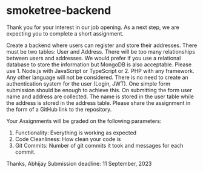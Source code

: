 # smoketree-backend

Thank you for your interest in our job opening. As a next step, we are expecting you to complete a short assignment.

Create a backend where users can register and store their addresses. There must be two tables: User and Address. There will be too many relationships between users and addresses. We would prefer if you use a relational database to store the information but MongoDB is also acceptable. Please use 1. Node.js with JavaScript or TypeScript or 2. PHP with any framework. Any other language will not be considered. There is no need to create an authentication system for the user (Login, JWT). One simple form submission should be enough to achieve this. On submitting the form user name and address are collected. The name is stored in the user table while the address is stored in the address table. Please share the assignment in the form of a GitHub link to the repository.

Your Assignments will be graded on the following parameters:
1. Functionality: Everything is working as expected
2. Code Cleanliness: How clean your code is
3. Git Commits: Number of git commits it took and messages for each commit.


Thanks,
Abhijay
Submission deadline: 11 September, 2023